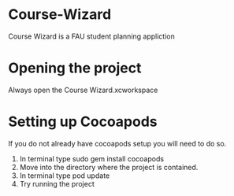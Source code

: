 # Course-Wizard
Course Wizard is a FAU student planning appliction
# Opening the project
 Always open the Course Wizard.xcworkspace
# Setting up Cocoapods
 If you do not already have cocoapods setup you will need to do so.
 1. In terminal type sudo gem install cocoapods
 2. Move into the directory where the project is contained. 
 3. In terminal type pod update
 4. Try running the project

